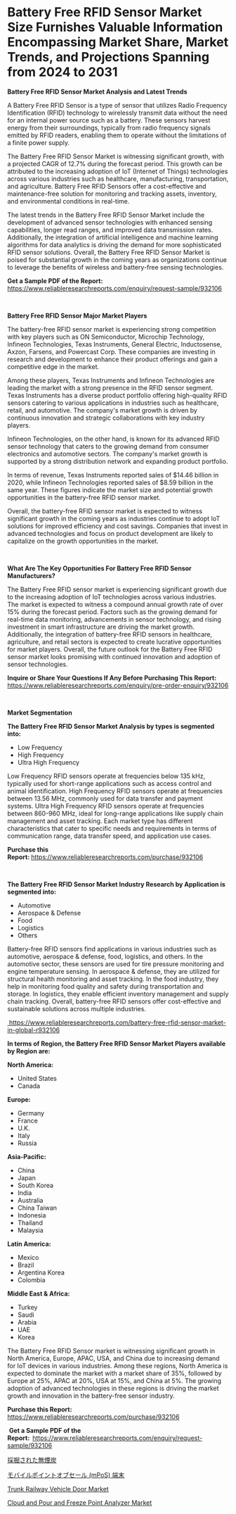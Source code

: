 <p><h1>Battery Free RFID Sensor Market Size Furnishes Valuable Information Encompassing Market Share, Market Trends, and Projections Spanning from 2024 to 2031</h1></p><p><strong>Battery Free RFID Sensor Market Analysis and Latest Trends</strong></p>
<p><p>A Battery Free RFID Sensor is a type of sensor that utilizes Radio Frequency Identification (RFID) technology to wirelessly transmit data without the need for an internal power source such as a battery. These sensors harvest energy from their surroundings, typically from radio frequency signals emitted by RFID readers, enabling them to operate without the limitations of a finite power supply.</p><p>The Battery Free RFID Sensor Market is witnessing significant growth, with a projected CAGR of 12.7% during the forecast period. This growth can be attributed to the increasing adoption of IoT (Internet of Things) technologies across various industries such as healthcare, manufacturing, transportation, and agriculture. Battery Free RFID Sensors offer a cost-effective and maintenance-free solution for monitoring and tracking assets, inventory, and environmental conditions in real-time.</p><p>The latest trends in the Battery Free RFID Sensor Market include the development of advanced sensor technologies with enhanced sensing capabilities, longer read ranges, and improved data transmission rates. Additionally, the integration of artificial intelligence and machine learning algorithms for data analytics is driving the demand for more sophisticated RFID sensor solutions. Overall, the Battery Free RFID Sensor Market is poised for substantial growth in the coming years as organizations continue to leverage the benefits of wireless and battery-free sensing technologies.</p></p>
<p><strong>Get a Sample PDF of the Report:&nbsp;</strong> <a href="https://www.reliableresearchreports.com/enquiry/request-sample/932106">https://www.reliableresearchreports.com/enquiry/request-sample/932106</a></p>
<p>&nbsp;</p>
<p><strong>Battery Free RFID Sensor Major Market Players</strong></p>
<p><p>The battery-free RFID sensor market is experiencing strong competition with key players such as ON Semiconductor, Microchip Technology, Infineon Technologies, Texas Instruments, General Electric, Inductosense, Axzon, Farsens, and Powercast Corp. These companies are investing in research and development to enhance their product offerings and gain a competitive edge in the market.</p><p>Among these players, Texas Instruments and Infineon Technologies are leading the market with a strong presence in the RFID sensor segment. Texas Instruments has a diverse product portfolio offering high-quality RFID sensors catering to various applications in industries such as healthcare, retail, and automotive. The company's market growth is driven by continuous innovation and strategic collaborations with key industry players.</p><p>Infineon Technologies, on the other hand, is known for its advanced RFID sensor technology that caters to the growing demand from consumer electronics and automotive sectors. The company's market growth is supported by a strong distribution network and expanding product portfolio.</p><p>In terms of revenue, Texas Instruments reported sales of $14.46 billion in 2020, while Infineon Technologies reported sales of $8.59 billion in the same year. These figures indicate the market size and potential growth opportunities in the battery-free RFID sensor market.</p><p>Overall, the battery-free RFID sensor market is expected to witness significant growth in the coming years as industries continue to adopt IoT solutions for improved efficiency and cost savings. Companies that invest in advanced technologies and focus on product development are likely to capitalize on the growth opportunities in the market.</p></p>
<p>&nbsp;</p>
<p><strong>What Are The Key Opportunities For Battery Free RFID Sensor Manufacturers?</strong></p>
<p><p>The Battery Free RFID sensor market is experiencing significant growth due to the increasing adoption of IoT technologies across various industries. The market is expected to witness a compound annual growth rate of over 15% during the forecast period. Factors such as the growing demand for real-time data monitoring, advancements in sensor technology, and rising investment in smart infrastructure are driving the market growth. Additionally, the integration of battery-free RFID sensors in healthcare, agriculture, and retail sectors is expected to create lucrative opportunities for market players. Overall, the future outlook for the Battery Free RFID sensor market looks promising with continued innovation and adoption of sensor technologies.</p></p>
<p><strong>Inquire or Share Your Questions If Any Before Purchasing This Report:</strong> <a href="https://www.reliableresearchreports.com/enquiry/pre-order-enquiry/932106">https://www.reliableresearchreports.com/enquiry/pre-order-enquiry/932106</a></p>
<p>&nbsp;</p>
<p><strong>Market Segmentation</strong></p>
<p><strong>The Battery Free RFID Sensor Market Analysis by types is segmented into:</strong></p>
<p><ul><li>Low Frequency</li><li>High Frequency</li><li>Ultra High Frequency</li></ul></p>
<p><p>Low Frequency RFID sensors operate at frequencies below 135 kHz, typically used for short-range applications such as access control and animal identification. High Frequency RFID sensors operate at frequencies between 13.56 MHz, commonly used for data transfer and payment systems. Ultra High Frequency RFID sensors operate at frequencies between 860-960 MHz, ideal for long-range applications like supply chain management and asset tracking. Each market type has different characteristics that cater to specific needs and requirements in terms of communication range, data transfer speed, and application use cases.</p></p>
<p><strong>Purchase this Report:&nbsp;</strong><a href="https://www.reliableresearchreports.com/purchase/932106">https://www.reliableresearchreports.com/purchase/932106</a></p>
<p>&nbsp;</p>
<p><strong>The Battery Free RFID Sensor Market Industry Research by Application is segmented into:</strong></p>
<p><ul><li>Automotive</li><li>Aerospace & Defense</li><li>Food</li><li>Logistics</li><li>Others</li></ul></p>
<p><p>Battery-free RFID sensors find applications in various industries such as automotive, aerospace & defense, food, logistics, and others. In the automotive sector, these sensors are used for tire pressure monitoring and engine temperature sensing. In aerospace & defense, they are utilized for structural health monitoring and asset tracking. In the food industry, they help in monitoring food quality and safety during transportation and storage. In logistics, they enable efficient inventory management and supply chain tracking. Overall, battery-free RFID sensors offer cost-effective and sustainable solutions across multiple industries.</p></p>
<p><a href="https://www.reliableresearchreports.com/battery-free-rfid-sensor-market-in-global-r932106">&nbsp;https://www.reliableresearchreports.com/battery-free-rfid-sensor-market-in-global-r932106</a></p>
<p><strong>In terms of Region, the Battery Free RFID Sensor Market Players available by Region are:</strong></p>
<p>
    <p> <strong> North America: </strong>
        <ul>
            <li>United States</li>
            <li>Canada</li>
        </ul>
        </p> 
    <p> <strong> Europe: </strong>
        <ul>
            <li>Germany</li>
            <li>France</li>
            <li>U.K.</li>
            <li>Italy</li>
            <li>Russia</li>
        </ul>
        </p> 
    <p> <strong> Asia-Pacific: </strong>
        <ul>
            <li>China</li>
            <li>Japan</li>
            <li>South Korea</li>
            <li>India</li>
            <li>Australia</li>
            <li>China Taiwan</li>
            <li>Indonesia</li>
            <li>Thailand</li>
            <li>Malaysia</li>
        </ul>
        </p> 
    <p> <strong> Latin America: </strong>
        <ul>
            <li>Mexico</li>
            <li>Brazil</li>
            <li>Argentina Korea</li>
            <li>Colombia</li>
        </ul>
        </p> 
    <p> <strong> Middle East & Africa: </strong>
        <ul>
            <li>Turkey</li>
            <li>Saudi</li>
            <li>Arabia</li>
            <li>UAE</li>
            <li>Korea</li>
        </ul>
    </p>
    </p>
<p><p>The Battery Free RFID Sensor market is witnessing significant growth in North America, Europe, APAC, USA, and China due to increasing demand for IoT devices in various industries. Among these regions, North America is expected to dominate the market with a market share of 35%, followed by Europe at 25%, APAC at 20%, USA at 15%, and China at 5%. The growing adoption of advanced technologies in these regions is driving the market growth and innovation in the battery-free sensor industry.</p></p>
<p><strong>Purchase this Report: </strong><a href="https://www.reliableresearchreports.com/purchase/932106">https://www.reliableresearchreports.com/purchase/932106</a></p>
<p>&nbsp;<strong>Get a Sample PDF of the Report:&nbsp;&nbsp;</strong><a href="https://www.reliableresearchreports.com/enquiry/request-sample/932106">https://www.reliableresearchreports.com/enquiry/request-sample/932106</a></p>
<p><strong></strong></p>
<p><p><a href="https://github.com/mares423/Market-Research-Report-List-1/blob/main/302832283301.md">採掘された無煙炭</a></p><p><a href="https://github.com/FredaJerde/Market-Research-Report-List-1/blob/main/630123383302.md">モバイルポイントオブセール (mPoS) 端末</a></p><p><a href="https://www.linkedin.com/pulse/trunk-railway-vehicle-door-market-size-growth-forecast-juiwe?trackingId=jxoJmnfuw13ryMwl2frItA%3D%3D">Trunk Railway Vehicle Door Market</a></p><p><a href="https://www.linkedin.com/pulse/cloud-pour-freeze-point-analyzer-market-size-evaluating-jwwlc?trackingId=GR%2FPSskOGuzhxNuEEVbI1A%3D%3D">Cloud and Pour and Freeze Point Analyzer Market</a></p></p>